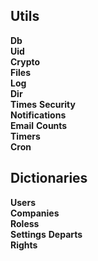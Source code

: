 ## Utils

**Db**   
**Uid**   
**Crypto**  
**Files**   
**Log**   
**Dir**    
**Times** 
**Security**   
**Notifications**    
**Email** 
**Counts**   
**Timers**    
**Cron**  


## Dictionaries  
**Users**   
**Companies**  
**Roless**   
**Settings**
**Departs**   
**Rights**   




